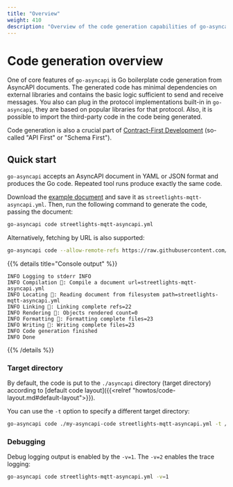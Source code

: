 ```yaml
---
title: "Overview"
weight: 410
description: "Overview of the code generation capabilities of go-asyncapi" 
---
```


# Code generation overview

One of core features of `go-asyncapi` is Go boilerplate code generation from AsyncAPI documents.
The generated code has minimal dependencies on external libraries and contains the basic logic sufficient to
send and receive messages. You also can plug in the protocol implementations built-in in `go-asyncapi`, they are based on
popular libraries for that protocol. Also, it is possible to import the third-party code in the code being generated.

Code generation is also a crucial part of 
[Contract-First Development](https://www.moesif.com/blog/technical/api-development/Mastering-Contract-First-API-Development-Key-Strategies-and-Benefits/)
(so-called "API First" or "Schema First").

## Quick start

`go-asyncapi` accepts an AsyncAPI document in YAML or JSON format and produces the Go code. Repeated tool runs produce
exactly the same code.

Download the [example document](https://github.com/asyncapi/spec/blob/master/examples/streetlights-mqtt-asyncapi.yml) 
and save it as `streetlights-mqtt-asyncapi.yml`. Then, run the following command to generate the code, passing the document:

```bash
go-asyncapi code streetlights-mqtt-asyncapi.yml
```

Alternatively, fetching by URL is also supported:

```bash
go-asyncapi code --allow-remote-refs https://raw.githubusercontent.com/asyncapi/spec/refs/heads/master/examples/streetlights-mqtt-asyncapi.yml
```

{{% details title="Console output" %}}
```console
INFO Logging to stderr INFO
INFO Compilation 🔨: Compile a document url=streetlights-mqtt-asyncapi.yml
INFO Locating 📡: Reading document from filesystem path=streetlights-mqtt-asyncapi.yml
INFO Linking 🔗: Linking complete refs=22
INFO Rendering 🎨: Objects rendered count=0
INFO Formatting 📐: Formatting complete files=23
INFO Writing 📝: Writing complete files=23
INFO Code generation finished
INFO Done
```
{{% /details %}}

### Target directory

By default, the code is put to the `./asyncapi` directory (target directory) according to 
[default code layout]({{<relref "howtos/code-layout.md#default-layout">}}).

You can use the `-t` option to specify a different target directory:

```bash
go-asyncapi code ./my-asyncapi-code streetlights-mqtt-asyncapi.yml -t /tmp/my-asyncapi-code
```

### Debugging

Debug logging output is enabled by the `-v=1`. The `-v=2` enables the trace logging:

```bash
go-asyncapi code streetlights-mqtt-asyncapi.yml -v=1
```